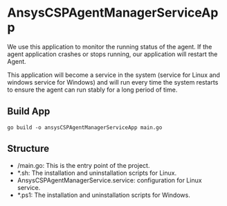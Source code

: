 # AnsysCSPAgentManagerServiceApp

We use this application to monitor the running status of the agent. If the agent application crashes or stops running, our application will restart the Agent.

This application will become a service in the system (service for Linux and windows service for Windows) and will run every time the system restarts to ensure the agent can run stably for a long period of time.

## Build App

```
go build -o ansysCSPAgentManagerServiceApp main.go
```

## Structure

- /main.go: This is the entry point of the project.
- \*.sh: The installation and uninstallation scripts for Linux.
- AnsysCSPAgentManagerService.service: configuration for Linux service.
- \*.ps1: The installation and uninstallation scripts for Windows.
